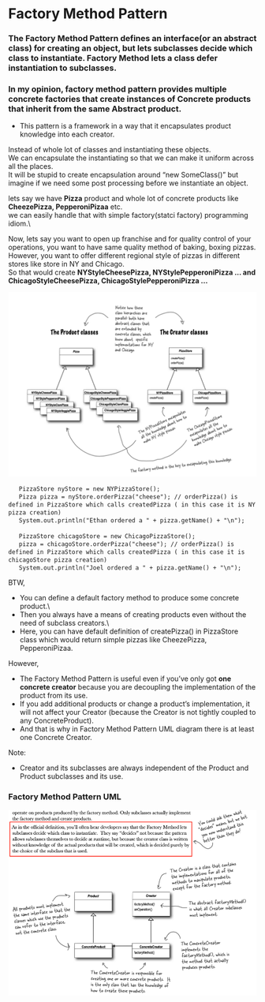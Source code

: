 # Factory Method Pattern
### The Factory Method Pattern defines an interface(or an abstract class) for creating an object, but lets subclasses decide which class to instantiate. Factory Method lets a class defer instantiation to subclasses. 
### In my opinion, factory method pattern provides multiple concrete factories that create instances of Concrete products that inherit from the same Abstract product.

* This pattern is a framework in a way that it encapsulates product knowledge into each creator.

Instead of whole lot of classes and instantiating these objects.\
We can encapsulate the instantiating so that we can make it uniform across all the places.\
It will be stupid to create encapsulation around “new SomeClass()” but imagine if we need some post processing before we instantiate an object.

lets say we have **Pizza** product and whole lot of concrete products like **CheezePizza, PepperoniPizaa** etc.\
we can easily handle that with simple factory(statci factory) programming idiom.\

Now, lets say you want to open up franchise and for quality control of your operations, you want to have same quality method of baking, boxing pizzas. However, you want to offer different regional style of pizzas in different stores like store in NY and Chicago.\
So that would create **NYStyleCheesePizza, NYStylePepperoniPizza ... and ChicagoStyleCheesePizza, ChicagoStylePepperoniPizza ...**

![UML Pizza Factory Method Pattern](https://github.com/xXLogicNotFoundXx/DesignPatterns/blob/main/Factory/Factory%20Method%20Pattern/img/UMLPizzaFactoryMethod.png)

```
   PizzaStore nyStore = new NYPizzaStore();
   Pizza pizza = nyStore.orderPizza("cheese"); // orderPizza() is defined in PizzaStore which calls createdPizza ( in this case it is NY pizza creation)
   System.out.println("Ethan ordered a " + pizza.getName() + "\n");
   
   PizzaStore chicagoStore = new ChicagoPizzaStore();
   pizza = chicagoStore.orderPizza("cheese"); // orderPizza() is defined in PizzaStore which calls createdPizza ( in this case it is chicagoStore pizza creation)
   System.out.println("Joel ordered a " + pizza.getName() + "\n");
```

BTW, 
* You can define a default factory method to produce some concrete product.\
* Then you always have a means of creating products even without the need of subclass creators.\
* Here, you can have default definition of createPizza() in PizzaStore class which would return simple pizzas like CheezePizza, PepperoniPizaa.

However, 
* The Factory Method Pattern is useful even if you’ve only got **one concrete creator** because you are decoupling the implementation of the product from its use. 
* If you add additional products or change a product’s implementation, it will not affect your Creator (because the Creator is not tightly coupled to any ConcreteProduct).
* And that is why in Factory Method Pattern UML diagram there is at least one Concrete Creator. 

Note:
* Creator and its subclasses are always independent of the Product and Product subclasses and its use.

### Factory Method Pattern UML
![UML Factory Method Pattern](https://github.com/xXLogicNotFoundXx/DesignPatterns/blob/main/Factory/Factory%20Method%20Pattern/img/UMLFactoryMethod.png)


